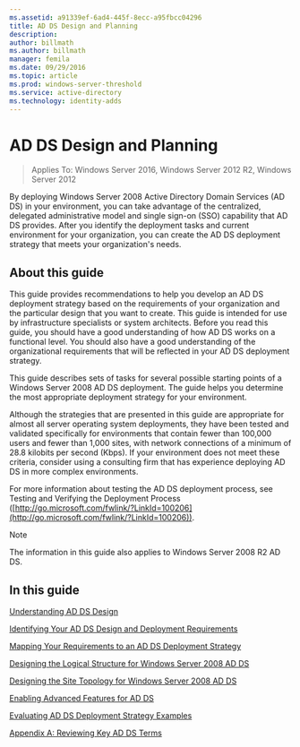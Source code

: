 ```yaml
---
ms.assetid: a91339ef-6ad4-445f-8ecc-a95fbcc04296
title: AD DS Design and Planning
description:
author: billmath
ms.author: billmath
manager: femila
ms.date: 09/29/2016
ms.topic: article
ms.prod: windows-server-threshold
ms.service: active-directory
ms.technology: identity-adds
---
```

# AD DS Design and Planning

>Applies To: Windows Server 2016, Windows Server 2012 R2, Windows Server 2012

By deploying  Windows Server 2008  Active Directory Domain Services (AD DS) in your environment, you can take advantage of the centralized, delegated administrative model and single sign-on (SSO) capability that AD DS provides. After you identify the deployment tasks and current environment for your organization, you can create the AD DS deployment strategy that meets your organization's needs.  
  
## About this guide  
This guide provides recommendations to help you develop an AD DS deployment strategy based on the requirements of your organization and the particular design that you want to create. This guide is intended for use by infrastructure specialists or system architects. Before you read this guide, you should have a good understanding of how AD DS works on a functional level. You should also have a good understanding of the organizational requirements that will be reflected in your AD DS deployment strategy.  
  
This guide describes sets of tasks for several possible starting points of a  Windows Server 2008  AD DS deployment. The guide helps you determine the most appropriate deployment strategy for your environment.  
  
Although the strategies that are presented in this guide are appropriate for almost all server operating system deployments, they have been tested and validated specifically for environments that contain fewer than 100,000 users and fewer than 1,000 sites, with network connections of a minimum of 28.8 kilobits per second (Kbps). If your environment does not meet these criteria, consider using a consulting firm that has experience deploying AD DS in more complex environments.  
  
For more information about testing the AD DS deployment process, see Testing and Verifying the Deployment Process ([http://go.microsoft.com/fwlink/?LinkId=100206](http://go.microsoft.com/fwlink/?LinkId=100206)).  
  
> [!NOTE]  
> The information in this guide also applies to  Windows Server 2008 R2  AD DS.  
  
## In this guide  
[Understanding AD DS Design](Understanding-AD-DS-Design.md)  
  
[Identifying Your AD DS Design and Deployment Requirements](Identifying-Your-AD-DS-Design-and-Deployment-Requirements.md)  
  
[Mapping Your Requirements to an AD DS Deployment Strategy](Mapping-Your-Requirements-to-an-AD-DS-Deployment-Strategy.md)  
  
[Designing the Logical Structure for Windows Server 2008 AD DS](Designing-the-Logical-Structure.md)  
  
[Designing the Site Topology for Windows Server 2008 AD DS](Designing-the-Site-Topology.md)  
  
[Enabling Advanced Features for AD DS](Enabling-Advanced-Features-for-AD-DS.md)  
  
[Evaluating AD DS Deployment Strategy Examples](Evaluating-AD-DS-Deployment-Strategy-Examples.md)  
  
[Appendix A: Reviewing Key AD DS Terms](Appendix-A--Reviewing-Key-AD-DS-Terms.md)  
  


